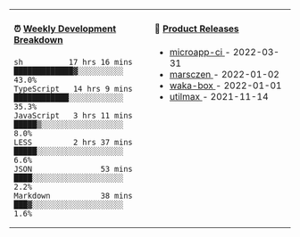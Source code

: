 <table width="800px">
<tr>
<td valign="top" width="50%">

####  ⏰  <a href="https://gist.github.com/marsczen/0c39a3e7b4a372c6cff4a8714271308c" target="_blank">Weekly Development Breakdown</a>

<!-- code_time starts -->

```text
sh          17 hrs 16 mins  █████████████▓░░░░░░░░░░  43.0%
TypeScript   14 hrs 9 mins  ████████████░░░░░░░░░░░░  35.3%
JavaScript   3 hrs 11 mins  █████▒░░░░░░░░░░░░░░░░░░   8.0%
LESS         2 hrs 37 mins  █████░░░░░░░░░░░░░░░░░░░   6.6%
JSON               53 mins  ████░░░░░░░░░░░░░░░░░░░░   2.2%
Markdown           38 mins  ███▓░░░░░░░░░░░░░░░░░░░░   1.6%
```

<!-- code_time ends -->
</td>
<td valign="top" width="50%">

#### 🌾 <a href="https://github.com/marsczen/marsczen/blob/master/releases.md" target="_blank">Product Releases</a>

<!-- recent_releases starts -->
* <a href='https://github.com/marsczen/microapp-ci/releases/tag/v0.0.2' target='_blank'>microapp-ci </a> - 2022-03-31
* <a href='https://github.com/marsczen/marsczen/releases/tag/v0.0.1' target='_blank'>marsczen </a> - 2022-01-02
* <a href='https://github.com/marsczen/waka-box/releases/tag/v3.0.1' target='_blank'>waka-box </a> - 2022-01-01
* <a href='https://github.com/marsczen/utilmax/releases/tag/v1.0.6' target='_blank'>utilmax </a> - 2021-11-14
<!-- recent_releases ends -->

</td>
</tr>
  </table>
